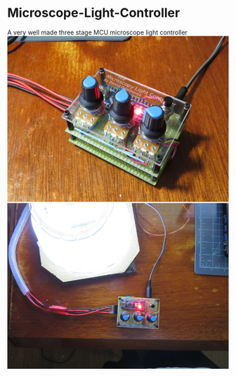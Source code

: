 # Microscope-Light-Controller
A very well made three stage MCU microscope light controller
![alt micro 0](imgs/opt-micro_0.JPG)
![alt micro 5](imgs/opt-micro_5.JPG)
